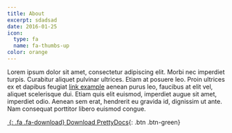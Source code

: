 ```yaml
---
title: About
excerpt: sdadsad
date: 2016-01-25
icon:
  type: fa
  name: fa-thumbs-up
color: orange
---
```


Lorem ipsum dolor sit amet, consectetur adipiscing elit. Morbi nec imperdiet turpis. Curabitur aliquet pulvinar ultrices.
Etiam at posuere leo. Proin ultrices ex et dapibus feugiat [link example](#) aenean purus leo, faucibus at elit vel, aliquet scelerisque dui.
Etiam quis elit euismod, imperdiet augue sit amet, imperdiet odio. Aenean sem erat, hendrerit  eu gravida id, dignissim ut ante.
Nam consequat porttitor libero euismod congue.

[*&nbsp;*{: .fa .fa-download} Download PrettyDocs](http://themes.3rdwavemedia.com){: .btn .btn-green}
